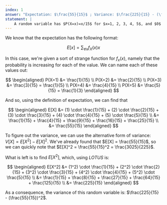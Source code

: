```yaml
---
index: 1
answer: "Expectation: $\frac{55}{15}$ ; Variance: $\frac{225}{15} - (\frac  {55}{15})^2$"
statement: |
    A random variable has $P(X=x)=x/15$ for $x=1, 2, 3, 4, 5$, and $0$ otherwise. Find the expectation and variance of $X$.
---
```

We know that the expectation has the following format: 

$$
E[x] = \sum_{\forall x} f_{X}(x) x
$$

In this case, we're given a sort of strange function for $f_{x}(x)$, namely that the probability is increasing for each of the value. We can name each of these values out: 

$$
\begin{aligned}
P(X=1) &= \frac{1}{15} \\ 
P(X=2) &= \frac{2}{15} \\ 
P(X=3) &= \frac{3}{15} = \frac{1}{5} \\ 
P(X=4) &= \frac{4}{15} \\ 
P(X=5) &= \frac{5}{15} = \frac{1}{3}
\end{aligned}
$$

And so, using the definition of expectation, we can find that 

$$
\begin{aligned} 
  E[X] &= (1) \cdot \frac{1}{15} + (2) \cdot \frac{2}{15} + (3) \cdot \frac{3}{15} + (4) \cdot \frac{4}{15} + (5) \cdot \frac{5}{15} \\ 
	  &= \frac{1}{15} + \frac{4}{15} + \frac{9}{15} + \frac{16}{15} + \frac{25}{15} \\ 
		&= \frac{55}{15}
\end{aligned} 
$$

To figure out the variance, we can use the alternative form of variance: $V[X] = E[X^2] - E[X]^2$. We've already found that $E[X] = \frac{55}{15}$, so we can quickly note that $E[X]^2 = \frac{55}{15}^2 = \frac{3025}{225}$. 

What is left is to find $E[X^2]$, which, using $LOTUS$ is: 

$$
\begin{aligned} 
 E[X^2] &= (1^2) \cdot \frac{1}{15} + (2^2) \cdot \frac{2}{15} + (3^2) \cdot \frac{3}{15} + (4^2) \cdot \frac{4}{15} + (5^2) \cdot \frac{5}{15} \\ 
	  &= \frac{1}{15} + \frac{8}{15} + \frac{27}{15} + \frac{64}{15} + \frac{125}{15} \\ 
		&= \frac{225}{15}
\end{aligned} 
$$

As a consequence, the variance of this random variable is: $\frac{225}{15} - (\frac{55}{15})^2$.